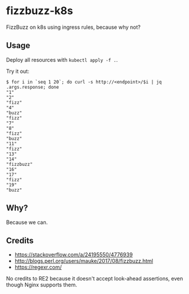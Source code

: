 # fizzbuzz-k8s
FizzBuzz on k8s using ingress rules, because why not?

## Usage

Deploy all resources with `kubectl apply -f .`.

Try it out:

```
$ for i in `seq 1 20`; do curl -s http://<endpoint>/$i | jq .args.response; done
"1"
"2"
"fizz"
"4"
"buzz"
"fizz"
"7"
"8"
"fizz"
"buzz"
"11"
"fizz"
"13"
"14"
"fizzbuzz"
"16"
"17"
"fizz"
"19"
"buzz"
```

## Why?

Because we can.

## Credits

* https://stackoverflow.com/a/24195550/4776939
* http://blogs.perl.org/users/mauke/2017/08/fizzbuzz.html
* https://regexr.com/

No credits to RE2 because it doesn't accept look-ahead assertions, even though Nginx supports them.
